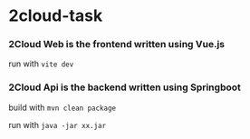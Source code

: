# 2cloud-task

### 2Cloud Web is the frontend written using Vue.js

run with ```vite dev```

### 2Cloud Api is the backend written using Springboot

build with ```mvn clean package```

run with ```java -jar xx.jar```
